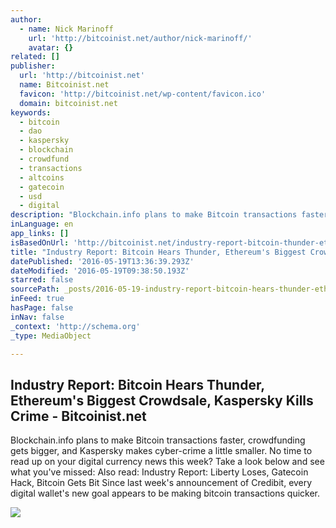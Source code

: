 ```yaml
---
author:
  - name: Nick Marinoff
    url: 'http://bitcoinist.net/author/nick-marinoff/'
    avatar: {}
related: []
publisher:
  url: 'http://bitcoinist.net'
  name: Bitcoinist.net
  favicon: 'http://bitcoinist.net/wp-content/favicon.ico'
  domain: bitcoinist.net
keywords:
  - bitcoin
  - dao
  - kaspersky
  - blockchain
  - crowdfund
  - transactions
  - altcoins
  - gatecoin
  - usd
  - digital
description: "Blockchain.info plans to make Bitcoin transactions faster, crowdfunding gets bigger, and Kaspersky makes cyber-crime a little smaller. No time to read up on your digital currency news this week? Take a look below and see what you've missed: Also read: Industry Report: Liberty Loses, Gatecoin Hack, Bitcoin Gets Bit Since last week's announcement of Credibit, every digital wallet's new goal appears to be making bitcoin transactions quicker."
inLanguage: en
app_links: []
isBasedOnUrl: 'http://bitcoinist.net/industry-report-bitcoin-thunder-ethereum/'
title: "Industry Report: Bitcoin Hears Thunder, Ethereum's Biggest Crowdsale, Kaspersky Kills Crime - Bitcoinist.net"
datePublished: '2016-05-19T13:36:39.293Z'
dateModified: '2016-05-19T09:38:50.193Z'
starred: false
sourcePath: _posts/2016-05-19-industry-report-bitcoin-hears-thunder-ethereums-biggest-c.md
inFeed: true
hasPage: false
inNav: false
_context: 'http://schema.org'
_type: MediaObject

---
```

<article style=""><h1>Industry Report: Bitcoin Hears Thunder, Ethereum's Biggest Crowdsale, Kaspersky Kills Crime - Bitcoinist.net</h1><p>Blockchain.info plans to make Bitcoin transactions faster, crowdfunding gets bigger, and Kaspersky makes cyber-crime a little smaller. No time to read up on your digital currency news this week? Take a look below and see what you've missed: Also read: Industry Report: Liberty Loses, Gatecoin Hack, Bitcoin Gets Bit Since last week's announcement of Credibit, every digital wallet's new goal appears to be making bitcoin transactions quicker.</p><img src="http://bitcoinist.net/wp-content/uploads/2016/04/Industry-Report-Cover-May-1.jpg" /></article>